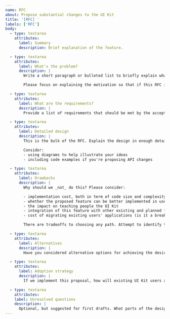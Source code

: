 ```yaml
---
name: RFC
about: Propose substantial changes to the UI Kit
title: '[RFC] '
labels: ['RFC']
body:
  - type: textarea
    attributes:
      label: Summary
      description: Brief explanation of the feature.

  - type: textarea
    attributes:
      label: What's the problem?
      description: |
        Write a short paragraph or bulleted list to briefly explain what you're trying to do, what outcomes you're aiming for, and any other relevant details to help communicate the motivation behind this RFC.

        Please focus on explaining the motivation so that if this RFC is not accepted, the motivation could be used to develop alternative solutions. In other words, enumerate the constraints you are trying to solve without coupling them too closely to the solution you have in mind.

  - type: textarea
    attributes:
      label: What are the requirements?
      description: |
        Provide a list of requirements that should be met by the accepted proposal.

  - type: textarea
    attributes:
      label: Detailed design
      description: |
        This is the bulk of the RFC. Explain the design in enough detail for somebody familiar with the UI Kit to understand, and for somebody familiar with the implementation to implement. This should get into specifics and corner-cases, and include examples of how the feature is used.

        Consider:
        - using diagrams to help illustrate your ideas
        - including code examples if you're proposing API changes

  - type: textarea
    attributes:
      label: Drawbacks
      description: |
        Why should we _not_ do this? Please consider:

        - implementation cost, both in term of code size and complexity
        - whether the proposed feature can be better implemented in users' applications
        - the impact on teaching people the UI Kit
        - integration of this feature with other existing and planned features
        - cost of migrating existing users' applications (is it a breaking change?)

        There are tradeoffs to choosing any path. Attempt to identify them here.

  - type: textarea
    attributes:
      label: Alternatives
      description: |
        Have you considered alternative options for achieving the desired outcome? It's not necessary to go into too much detail here, but it can help strengthen the main proposal.

  - type: textarea
    attributes:
      label: Adoption strategy
      description: |
        If we implement this proposal, how will existing UI Kit users adopt it? Is this a breaking change?

  - type: textarea
    attributes:
    label: Unresolved questions
    description: |
      Optional, but suggested for first drafts. What parts of the design are still TBD?
---
```

